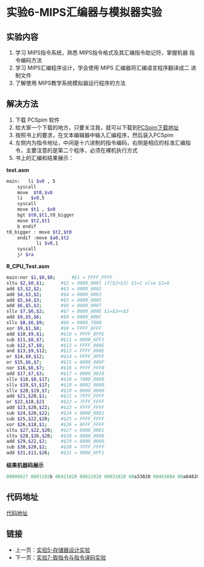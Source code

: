 # 实验6-MIPS汇编器与模拟器实验

## 实验内容

1. 学习 MIPS指令系统，熟悉 MIPS指令格式及其汇编指令助记符，掌握机器
   指令编码方法
2. 学习 MIPS汇编程序设计，学会使用 MIPS 汇编器将汇编语言程序翻译成二
   进制文件
3. 了解使用 MIPS教学系统模拟器运行程序的方法

## 解决方法

1. 下载 PCSpim 软件
2. 给大家一个下载的地方，只要关注我，就可以下载到[PCSpim下载地址](https://download.csdn.net/download/DoMoreSpeakLess/13758567)
3. 按照书上的要求，在文本编辑器中输入汇编程序，然后装入PCSpim
4. 左侧内为指令地址，中间是十六进制的指令编码，右侧是相应的标准汇编指
   令，主要注意的是第二个程序，必须在裸机执行方式
5. 书上的汇编和结果展示：

**test.asm**

```bash
main:	li $v0 , 5
	syscall
	move  $t0,$v0
	li   $v0,5
	syscall	
	move $t1 , $v0
	bgt $t0,$t1,t0_bigger
	move $t2,$t1
	b endif
t0_bigger : move $t2,$t0
    endif :move $a0,$t2
           li $v0,1
	syscall
	jr $ra
```

**R_CPU_Test.asm**

```bash
main:nor $1,$0,$0;		#$1 = FFFF_FFFF	
sltu $2,$0,$1;		#$2 = 0000_0001 if($2<$3) $1=1 else $1=0
add $3,$2,$2;		#$3 = 0000_0002
add $4,$3,$2;		#$4 = 0000_0003
add $5,$4,$3;		#$5 = 0000_0005
add $6,$5,$3;		#$6 = 0000_0007
sllv $7,$6,$2;		#$7 = 0000_000E $1=$2<<$3
add $9,$5,$6;		#$9 = 0000_000C
sllv $8,$6,$9;		#$8 = 0000_7000
xor $9,$1,$8;		#$9 = FFFF_8FFF
add $10,$9,$1;		#$10 = FFFF_8FFE
sub $11,$8,$7; 		#$11 = 0000_6FF2
sub $12,$7,$8;		#$12 = FFFF_900E
and $13,$9,$12; 	#$13 = FFFF_800E
or $14,$9,$12;		#$14 = FFFF_9FFF
or $15,$6,$7;		#$15 = 0000_000F
nor $16,$6,$7;		#$16 = FFFF_FFF0
add $17,$7,$3;		#$17 = 0000_0010
sllv $18,$8,$17;	#$18 = 7000_0000
sllv $19,$3,$17;	#$19 = 0002_0000
sllv $20,$19,$7;	#$20 = 8000_0000
add $21,$20,$1; 	#$21 = 7FFF_FFFF
or $22,$18,$21		#$22 = 7FFF_FFFF
add $23,$20,$22;	#$23 = FFFF_FFFF
sub $24,$20,$22;	#$24 = 0000_0001
sub $25,$22,$20;	#$25 = FFFF_FFFF
xor $26,$18,$1;		#$26 = 8FFF_FFFF
sltu $27,$22,$20;	#$27 = 0000_0001
sltu $28,$26,$20;	#$28 = 0000_0000
add $29,$22,$2;		#$29 = 8000_0000
sub $30,$20,$2;		#$30 = 7FFF_FFFF
add $31,$11,$26;	#$31 = 9000_6FF1
```

**结果机器码展示**

```verilog
00000827 0001102b 00421820 00622020 00832820 00a33020 00463804 00a64820 01264004 00284826 01215020 01075822 00e86022 012c6824 012c7025 00c77825 00c78027 00e38820 02289004 02239804 00f3a004 0281a820 0255b025 0296b820 0296c022 02d4c822 0241d026 02d4d82b 0354e02b 02c2e820 0282f022 017af820
```

## 代码地址

[代码地址](../Sixth_experiment)

## 链接

* 上一页：[实验5-存储器设计实验](./Fifth_experiment.md)
* 下一页：[实验7-取指令与指令译码实验](./Seventh_experiment.md)
